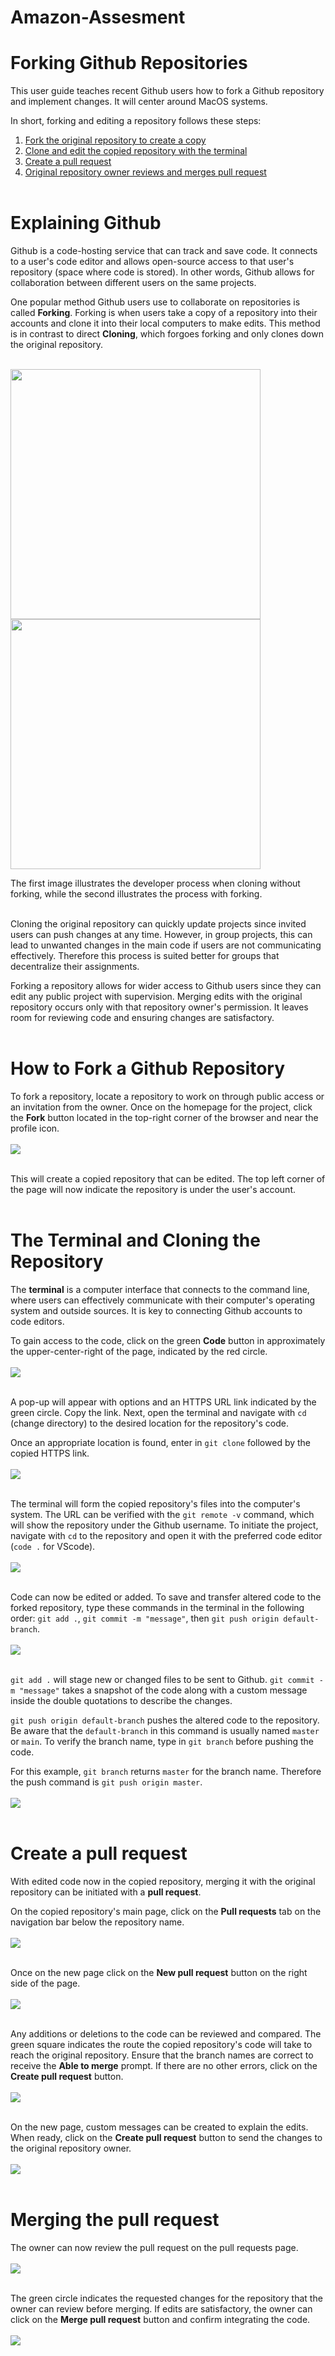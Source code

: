 # Amazon-Assesment

# Forking Github Repositories

This user guide teaches recent Github users how to fork a Github repository and implement changes. It will center around MacOS systems.

In short, forking and editing a repository follows these steps:

1. [Fork the original repository to create a copy](#how-to-fork-a-github-repository)
2. [Clone and edit the copied repository with the terminal](#the-terminal-and-cloning-the-repository)
3. [Create a pull request](#create-a-pull-request)
4. [Original repository owner reviews and merges pull request](#merging-the-code)
<br></br>

# Explaining Github

Github is a code-hosting service that can track and save code. It connects to a user's code editor and allows open-source access to that user's repository (space where code is stored). In other words, Github allows for collaboration between different users on the same projects. 

One popular method Github users use to collaborate on repositories is called **Forking**. Forking is when users take a copy of a repository into their accounts and clone it into their local computers to make edits. This method is in contrast to direct **Cloning**, which forgoes forking and only clones down the original repository.
<br></br>
<p float="left">
    <img src="./images/Git-Clone.jpeg" height="400" />
    <img src="./images/fork.png" height="400" />
</p>
The first image illustrates the developer process when cloning without forking, while the second illustrates the process with forking.
<br></br>


Cloning the original repository can quickly update projects since invited users can push changes at any time. However, in group projects, this can lead to unwanted changes in the main code if users are not communicating effectively. Therefore this process is suited better for groups that decentralize their assignments. 

Forking a repository allows for wider access to Github users since they can edit any public project with supervision. Merging edits with the original repository occurs only with that repository owner's permission. It leaves room for reviewing code and ensuring changes are satisfactory.
<br></br>
# How to Fork a Github Repository
To fork a repository, locate a repository to work on through public access or an invitation from the owner. Once on the homepage for the project, click the **Fork** button located in the top-right corner of the browser and near the profile icon.
<br></br>
<img src="./images/1stfork.jpeg"/>
<br></br>

This will create a copied repository that can be edited. The top left corner of the page will now indicate the repository is under the user's account. 
<br></br>
# The Terminal and Cloning the Repository

The **terminal** is a computer interface that connects to the command line, where users can effectively communicate with their computer's operating system and outside sources. It is key to connecting Github accounts to code editors.

To gain access to the code, click on the green **Code** button in approximately the upper-center-right of the page, indicated by the red circle. 
<br></br>
<img src="./images/2ndStep.jpeg" />
<br></br>

A pop-up will appear with options and an HTTPS URL link indicated by the green circle. Copy the link. Next, open the terminal and navigate with ``cd`` (change directory) to the desired location for the repository's code.

Once an appropriate location is found, enter in ``git clone`` followed by the copied HTTPS link.
<br></br>
<img src="./images/cloneterminal.png" />
<br></br>

The terminal will form the copied repository's files into the computer's system. The URL can be verified with the ``git remote -v`` command, which will show the repository under the Github username. To initiate the project, navigate with ``cd`` to the repository and open it with the preferred code editor (``code .`` for VScode). 
<br></br>
<img src="./images/openCode.png"/>
<br></br>

Code can now be edited or added. To save and transfer altered code to the forked repository, type these commands in the terminal in the following order: ``git add .``, ``git commit -m "message"``, then ``git push origin default-branch``.
<br></br>
<img src="./images/gitPush.png" />
<br></br>

``git add .`` will stage new or changed files to be sent to Github. ``git commit -m "message"`` takes a snapshot of the code along with a custom message inside the double quotations to describe the changes. 

``git push origin default-branch`` pushes the altered code to the repository. Be aware that the ``default-branch`` in this command is usually named ``master`` or ``main``. To verify the branch name, type in ``git branch`` before pushing the code. 

For this example, ``git branch`` returns ``master`` for the branch name. Therefore the push command is ``git push origin master``.
<br></br>
<img src="./images/gitBranch.png" />
<br></br>
# Create a pull request

With edited code now in the copied repository, merging it with the original repository can be initiated with a **pull request**. 

On the copied repository's main page, click on the **Pull requests** tab on the navigation bar below the repository name. 
<br></br>
<img src="./images/pull.jpeg" />
<br></br>

Once on the new page click on the **New pull request** button on the right side of the page.
<br></br>
<img src="./images/newRequest.jpeg" />
<br></br>

Any additions or deletions to the code can be reviewed and compared. The green square indicates the route the copied repository's code will take to reach the original repository. Ensure that the branch names are correct to receive the **Able to merge** prompt. If there are no other errors, click on the **Create pull request** button.
<br></br>
<img src="./images/compareNew.jpeg" />
<br></br>

On the new page, custom messages can be created to explain the edits. When ready, click on the **Create pull request** button to send the changes to the original repository owner.
<br></br>
<img src="./images/createMessage.jpeg" /> 
<br></br>
# Merging the pull request

The owner can now review the pull request on the pull requests page.
<br></br>
<img src="./images/sentEdits.jpeg" />
<br></br>

The green circle indicates the requested changes for the repository that the owner can review before merging. If edits are satisfactory, the owner can click on the **Merge pull request** button and confirm integrating the code.
<br></br>
<img src="./images/Review.jpeg" />
<br></br>
